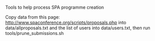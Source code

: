 Tools to help process SPA programme creation

Copy data from this page: http://www.spaconference.org/scripts/proposals.php into data/allproposals.txt and the list of users into data/users.txt, then run tools/prune_submissions.sh


